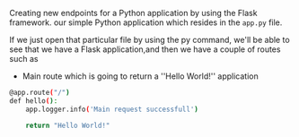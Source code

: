 
Creating new endpoints for a Python application by using the Flask framework.
our simple Python application which resides in the `app.py` file.

If we just open that particular file by using the py command, we'll be able to see that we have a Flask application,and then we have a couple of routes 
such as 
* Main route
which is going to return a ''Hello World!'' application
```sh
@app.route("/") 
def hello():
    app.logger.info('Main request successfull')

    return "Hello World!"
```

